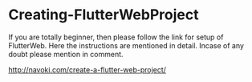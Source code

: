 # Creating-FlutterWebProject
If you are totally beginner, then please follow the link for setup of FlutterWeb. Here the instructions are mentioned in detail. Incase of any doubt please mention in comment.

http://navoki.com/create-a-flutter-web-project/
